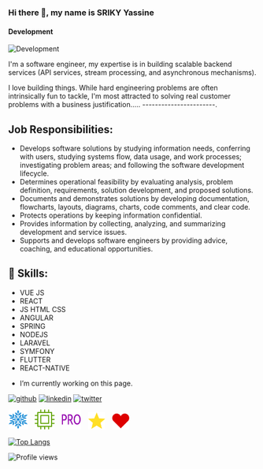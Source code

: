 ### Hi there 👋, my name is SRIKY Yassine
#### Development
![Development](https://pbs.twimg.com/profile_banners/1385483419208015873/1619160142/600x200)

I'm a software engineer,  my expertise is in building scalable backend services (API services, stream processing, and asynchronous mechanisms).

I love building things. While hard engineering problems are often intrinsically fun to tackle, I'm most attracted to solving real customer problems with a business justification.....
 -----------------------.
## Job Responsibilities:

* Develops software solutions by studying information needs, conferring with users, studying systems flow, data usage, and work processes; investigating problem areas; and following the software development lifecycle.
* Determines operational feasibility by evaluating analysis, problem definition, requirements, solution development, and proposed solutions.
* Documents and demonstrates solutions by developing documentation, flowcharts, layouts, diagrams, charts, code comments, and clear code.
* Protects operations by keeping information confidential.
* Provides information by collecting, analyzing, and summarizing development and service issues.
* Supports and develops software engineers by providing advice, coaching, and educational opportunities.

## 🔭 Skills:
* VUE JS 
* REACT 
* JS HTML CSS
* ANGULAR
* SPRING
* NODEJS
* LARAVEL
* SYMFONY
* FLUTTER
* REACT-NATIVE

-  I’m currently working on this page. 


[<img src='https://cdn.jsdelivr.net/npm/simple-icons@3.0.1/icons/github.svg' alt='github' height='40'>](https://github.com/Sriky-Yassine)  [<img src='https://cdn.jsdelivr.net/npm/simple-icons@3.0.1/icons/linkedin.svg' alt='linkedin' height='40'>](https://www.linkedin.com/in/yassine-sriky-672274163/)  [<img src='https://cdn.jsdelivr.net/npm/simple-icons@3.0.1/icons/twitter.svg' alt='twitter' height='40'>](https://twitter.com/sriky_yassine)  

<a href='https://archiveprogram.github.com/'><img src='https://raw.githubusercontent.com/acervenky/animated-github-badges/master/assets/acbadge.gif' width='40' height='40'></a> <a href='https://docs.github.com/en/developers'><img src='https://raw.githubusercontent.com/acervenky/animated-github-badges/master/assets/devbadge.gif' width='40' height='40'></a> <a href='https://github.com/pricing'><img src='https://raw.githubusercontent.com/acervenky/animated-github-badges/master/assets/pro.gif' width='40' height='40'></a> <a href='https://stars.github.com/'><img src='https://raw.githubusercontent.com/acervenky/animated-github-badges/master/assets/starbadge.gif' width='35' height='35'></a> <a href='https://docs.github.com/en/github/supporting-the-open-source-community-with-github-sponsors'><img src='https://raw.githubusercontent.com/acervenky/animated-github-badges/master/assets/sponsorbadge.gif' width='35' height='35'></a> 

[![Top Langs](https://github-readme-stats.vercel.app/api/top-langs/?username=Sriky-Yassine)](https://github.com/anuraghazra/github-readme-stats)

![Profile views](https://gpvc.arturio.dev/Sriky-Yassine)  
